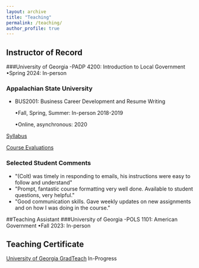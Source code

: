 ```yaml
---
layout: archive
title: "Teaching"
permalink: /teaching/
author_profile: true
---
```



## Instructor of Record

###University of Georgia
-PADP 4200: Introduction to Local Government
  •Spring 2024: In-person

### Appalachian State University 
- BUS2001: Business Career Development and Resume Writing 

  •Fall, Spring, Summer: In-person 2018-2019   
  
  •Online, asynchronous: 2020 

[Syllabus](/files/BUS2001Syllabus.pdf)

[Course Evaluations](/files/evaluation.pdf)

### Selected Student Comments

- "(Colt) was timely in responding to emails, his instructions were easy to follow and understand"
- "Prompt, fantastic course formatting very well done. Available to student questions, very helpful."
- "Good communication skills. Gave weekly updates on new assignments and on how I was doing in the course."

##Teaching Assistant
###University of Georgia
-POLS 1101: American Government
  •Fall 2023: In-person

## Teaching Certificate

[University of Georgia GradTeach](https://www.ctl.uga.edu/grad-student/programs/certificate/) In-Progress




